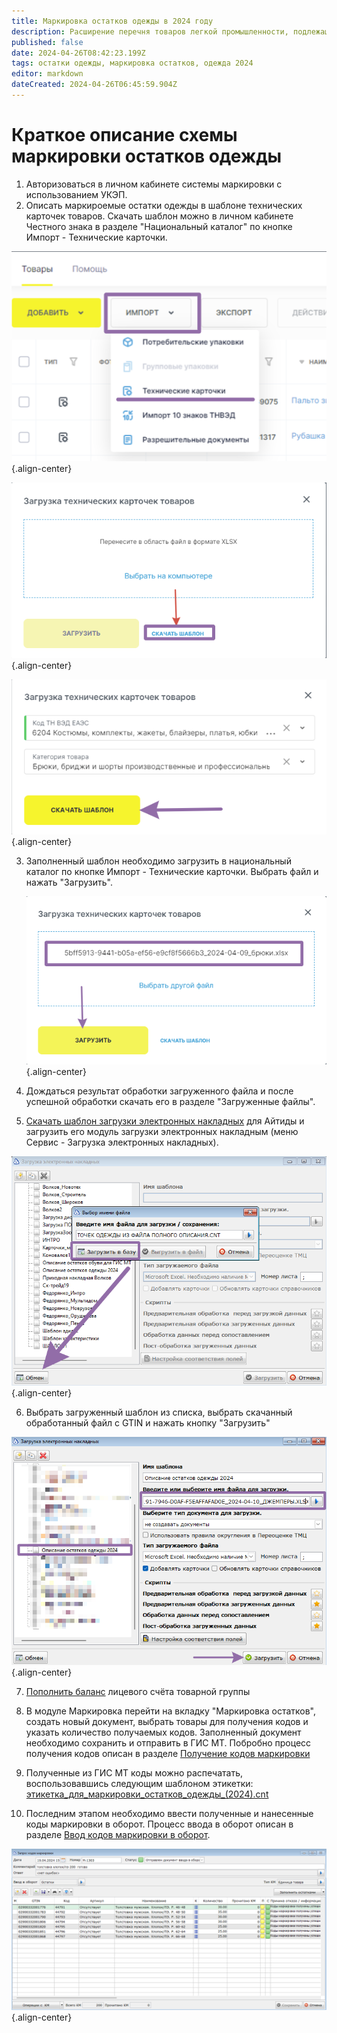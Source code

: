 ```yaml
---
title: Маркировка остатков одежды в 2024 году
description: Расширение перечня товаров легкой промышленности, подлежащих маркировке
published: false
date: 2024-04-26T08:42:23.199Z
tags: остатки одежды, маркировка остатков, одежда 2024
editor: markdown
dateCreated: 2024-04-26T06:45:59.904Z
---
```


# Краткое описание схемы маркировки остатков одежды

1. Авторизоваться в личном кабинете системы маркировки с использованием УКЭП.
2. Описать маркироемые остатки одежды в шаблоне технических карточек товаров.
	Скачать шаблон можно в личном кабинете Честного знака в разделе "Национальный каталог" по кнопке Импорт - Технические карточки.
  
  ![2024-04-26_11-09-11.png](/images/marking/clothes2024/2024-04-26_11-09-11.png){.align-center}
  
 ![2024-04-26_11-10-52.png](/images/marking/clothes2024/2024-04-26_11-10-52.png){.align-center}
 
 ![2024-04-26_11-13-17.png](/images/marking/clothes2024/2024-04-26_11-13-17.png){.align-center}
 
3. Заполненный шаблон необходимо загрузить в национальный каталог по кнопке Импорт - Технические карточки. Выбрать файл и нажать "Загрузить".

	![2024-04-26_11-18-49.png](/images/marking/clothes2024/2024-04-26_11-18-49.png){.align-center}
  
4. Дождаться результат обработки загруженного файла и после успешной обработки скачать его в разделе "Загруженные файлы".

5. [Скачать шаблон загрузки электронных накладных](/images/marking/clothes2024/зэн_-_загрузка_карточек_одежды_из_файла_полного_описания.cnt) для Айтиды и загрузить его модуль загрузки электронных накладным (меню Сервис - Загрузка электронных накладных).

![2024-04-26_11-28-36.png](/images/marking/clothes2024/2024-04-26_11-28-36.png){.align-center}

6. Выбрать загруженный шаблон из списка, выбрать скачанный обработанный файл с GTIN и нажать кнопку "Загрузить"

![2024-04-26_11-30-56.png](/images/marking/clothes2024/2024-04-26_11-30-56.png){.align-center}
  
7. [Пополнить баланс](/https://честныйзнак.рф/upload/docs/Работа_с_документами_от_Оператора.html#_предоплата_за_оказание_услуги_по_предоставлению_кодов_маркировки_и_рекомендации_по_пополнению_лс) лицевого счёта товарной группы 

8. В модуле Маркировка перейти на вкладку "Маркировка остатков", создать новый документ, выбрать товары для получения кодов и указать количество получаемых кодов.
	Заполненный документ необходимо сохранить и отправить в ГИС МТ. Побробно процесс получения кодов описан в разделе [Получение кодов маркировки](/marking/working#получение-кодов-маркировки)

9. Полученные из ГИС МТ коды можно распечатать, воспользовавшись следующим шаблоном этикетки: [этикетка_для_маркировки_остатков_одежды_(2024).cnt](/images/marking/clothes2024/этикетка_для_маркировки_остатков_одежды_(2024).cnt)

10. Последним этапом необходимо ввести полученные и нанесенные коды маркировки в оборот. Процесс ввода в оборот описан в разделе [Ввод кодов маркировки в оборот](/marking/working#ввод-кодов-маркировки-в-оборот).

![2024-04-26_11-41-53.png](/images/marking/clothes2024/2024-04-26_11-41-53.png){.align-center}